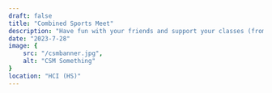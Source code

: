 ```yaml
---
draft: false
title: "Combined Sports Meet"
description: "Have fun with your friends and support your classes (from across the street as well)!"
date: "2023-7-28"
image: {
	src: "/csmbanner.jpg",
	alt: "CSM Something"
}
location: "HCI (HS)"
---
```

